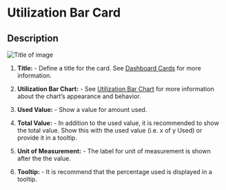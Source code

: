 # Utilization Bar Card

## Description
![Title of image](img/utilization-bar-card3.jpg)

  1. **Title:**
    - Define a title for the card. See [Dashboard Cards](../pattern-library/dashboard/dashboard-card) for more information.

  1. **Utilization Bar Chart:**
    - See [Utilization Bar Chart](../pattern-library/data-visualization/utilization-bar-chart/) for more information about the chart’s appearance and behavior.

  1. **Used Value:**
    - Show a value for amount used.

  1. **Total Value:**
    - In addition to the used value, it is recommended to show the total value. Show this with the used value (i.e. x of y Used) or provide it in a tooltip.

  1. **Unit of Measurement:**
    - The label for unit of measurement is shown after the the value.

  1. **Tooltip:**
    - It is recommend that the percentage used is displayed in a tooltip.

